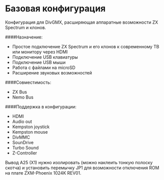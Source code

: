 # Базовая конфигурация
Конфигурация для DivGMX, расширяющая аппаратные возможности ZX Spectrum и клонов.

####Назначение:
- Простое подключение ZX Spectrum и его клонов к современному ТВ или монитору через HDMI
- Подключение USB клавиатуры
- Подключение USB мыши
- Работа с файлами на microSD
- Расширение звуковых возможностей

####Совместимость:
- ZX Bus
- Nemo Bus

####Поддержка в конфигурации:
- HDMI
- Audio out
- Kempston joystick
- Kempston mouse
- DivMMC
- SounDrive
- Turbo Sound
- Z-Controller


Вывод A25 (X1) нужно изолировать (можно наклеить тонкую полоску скотча) и установить перемычку JP1 для возможности отключения ROM на плате ZXM-Phoenix 1024K REV01.